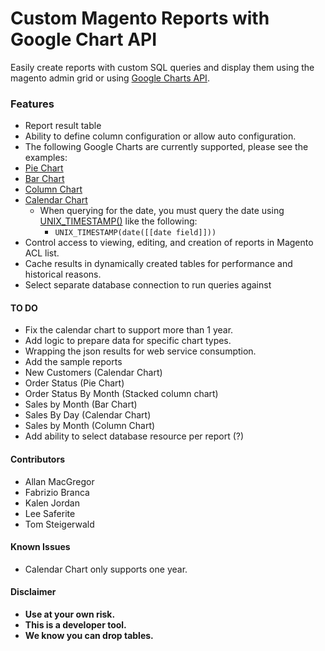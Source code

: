 # **Custom Magento Reports with Google Chart API**

Easily create reports with custom SQL queries and display them using the magento admin grid or using [Google Charts API][1].

### **Features**
- Report result table
 -  Ability to define column configuration or allow auto configuration.
- The following Google Charts are currently supported, please see the examples:
 - [Pie Chart][2]
 - [Bar Chart][3] 
 - [Column Chart][4] 
 - [Calendar Chart][5]
     - When querying for the date, you must query the date using [UNIX_TIMESTAMP()][6] like the following:      
         - `UNIX_TIMESTAMP(date([[date field]]))`
- Control access to viewing, editing, and creation of reports in Magento ACL list.
- Cache results in dynamically created tables for performance and historical reasons. 
- Select separate database connection to run queries against

#### **TO DO**
- Fix the calendar chart to support more than 1 year.
- Add logic to prepare data for specific chart types.
- Wrapping the json results for web service consumption.
- Add the sample reports
 - New Customers (Calendar Chart)
 - Order Status (Pie Chart)
 - Order Status By Month (Stacked column chart) 
 - Sales by Month (Bar Chart)
 - Sales By Day (Calendar Chart)
 - Sales by Month (Column Chart)
- Add ability to select database resource per report (?)

#### **Contributors**
- Allan MacGregor
- Fabrizio Branca
- Kalen Jordan
- Lee Saferite
- Tom Steigerwald


#### **Known Issues**
- Calendar Chart only supports one year.

#### **Disclaimer** 
 - **Use at your own risk.**
 - **This is a developer tool.** 
 - **We know you can drop tables.**

#### 

  [1]: https://developers.google.com/chart/
  [2]: https://developers.google.com/chart/interactive/docs/gallery/piechart
  [3]: https://developers.google.com/chart/interactive/docs/gallery/barchart
  [4]: https://developers.google.com/chart/interactive/docs/gallery/columnchart
  [5]: https://developers.google.com/chart/interactive/docs/gallery/calendar
  [6]: http://dev.mysql.com/doc/refman/5.1/en/date-and-time-functions.html#function_unix-timestamp